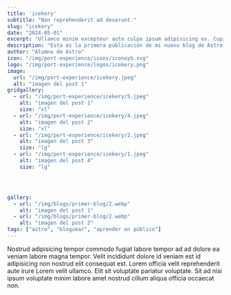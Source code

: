```yaml
---
title: 'icekery'
subtitle: "Non reprehenderit ad deserunt."
slug: "icekery"
date: "2024-05-01"
excerpt: "Ullamco minim excepteur aute culpa ipsum adipisicing ex. Cupidatat incididunt eu laborum ut. Lorem excepteur enim <br><br> excepteur dolore eiusmod sint duis nostrud amet officia Lorem deserunt quis. Non reprehenderit ad nisi nisi ut adipisicing deserunt."
description: "Esta es la primera publicación de mi nuevo blog de Astro."
author: "Alumno de Astro"
icon: "/img/port-experience/icons/iconayb.svg"
logo: "/img/port-experience/logos/icekery.png"
image:
  url: "/img/port-experience/icekery.jpeg"
  alt: "imagen del post 1"
gridgallery:
  - url: "/img/port-experience/icekery/5.jpeg"
    alt: "imagen del post 1"
    size: "xl"
  - url: "/img/port-experience/icekery/4.jpeg"
    alt: "imagen del post 2"
    size: "xl"
  - url: "/img/port-experience/icekery/2.jpeg"
    alt: "imagen del post 3"
    size: "lg"
  - url: "/img/port-experience/icekery/1.jpeg"
    alt: "imagen del post 4"
    size: "lg"




gallery:
  - url: "/img/blogs/primer-blog/2.webp"
    alt: "imagen del post 1"
  - url: "/img/blogs/primer-blog/2.webp"
    alt: "imagen del post 2"
tags: ["astro", "bloguear", "aprender en público"]
---
```


Nostrud adipisicing tempor commodo fugiat labore tempor ad ad dolore ea veniam labore magna tempor. Velit incididunt dolore id veniam est id adipisicing non nostrud elit consequat est. Lorem officia velit reprehenderit aute irure Lorem velit ullamco. Elit sit voluptate pariatur voluptate. Sit ad nisi ipsum voluptate minim labore amet nostrud cillum aliqua officia occaecat non.